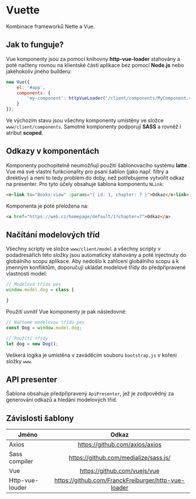 # Vuette
Kombinace frameworků Nette a Vue.

## Jak to funguje?
Vue komponenty jsou za pomocí knihovny **http-vue-loader** stahovány a poté načteny rovnou na klientské části aplikace bez pomoci **Node.js** nebo jakéhokoliv jiného builderu:

```javascript
new Vue({
    el: '#app',
    components: {
        'my-component': httpVueLoader('/client/components/MyComponent.vue')
    }
});
```

Ve výchozím stavu jsou všechny komponenty umístěny ve složce `www/client/components`. Samotné komponenty podporují **SASS** a rovněž i atribut **scoped**.

## Odkazy v komponentách

Komponenty pochopitelně neumožňují použití šablonovacího systému **latte** . Vue má své vlastní funkcionality pro psaní šablon (jako např. filtry a direktivy) a není to tedy problém do doby, než potřebujeme vytvořit odkaz na presenter. Pro tyto účely obsahuje šablona komponentu `NLink`:

```html
<n-link to="Books:view" :params="{ id: 1, chapter: 7 }">Odkaz</n-link>
```

Komponenta je poté přeložena na:

```html
<a href="https://web.cz/homepage/default/1?chapter=7">Odkaz</a>
```

## Načítání modelových tříd

Všechny scripty ve složce `www/client/model` a všechny scripty v podadresářích této složky jsou automaticky stahovány a poté injectnuty do globálního scopu aplikace. Aby nedošlo k zahlcení globálního scopu a k jmenným konfliktům, doporučuji ukládat modelové třídy do předpřipravené vlastnosti model:

```javascript
// Modelová třída pes
window.model.dog = class {

}
```

Použití uvnitř Vue komponenty je pak následovné:

```javascript
// Načteme modelovou třídu pes
const Dog = window.model.dog;

// Použití třídy
let dog = new Dog();
```

Veškerá logika je umístěna v zaváděcím souboru `bootstrap.js` v kořeni složky `www`.

## API presenter

Šablona obsahuje předpřipravený `ApiPresenter`, jež je zodpovědný za generování odkazů a hledání modelových tříd.

## Závislosti šablony

| Jméno         | Odkaz         |
| ------------- |:-------------:|
| Axios         | https://github.com/axios/axios |
| Sass compiler | https://github.com/medialize/sass.js/ |
| Vue       | https://github.com/vuejs/vue |
| Http-vue-louder |https://github.com/FranckFreiburger/http-vue-loader |
